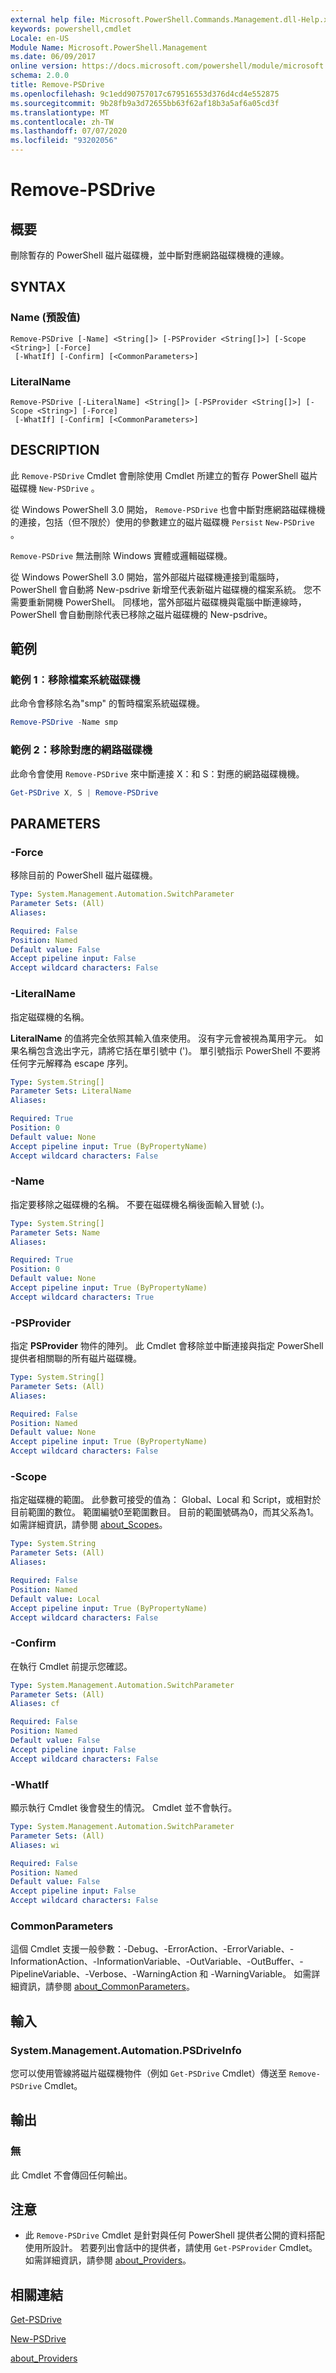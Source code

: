 ```yaml
---
external help file: Microsoft.PowerShell.Commands.Management.dll-Help.xml
keywords: powershell,cmdlet
Locale: en-US
Module Name: Microsoft.PowerShell.Management
ms.date: 06/09/2017
online version: https://docs.microsoft.com/powershell/module/microsoft.powershell.management/remove-psdrive?view=powershell-7.1&WT.mc_id=ps-gethelp
schema: 2.0.0
title: Remove-PSDrive
ms.openlocfilehash: 9c1edd90757017c679516553d376d4cd4e552875
ms.sourcegitcommit: 9b28fb9a3d72655bb63f62af18b3a5af6a05cd3f
ms.translationtype: MT
ms.contentlocale: zh-TW
ms.lasthandoff: 07/07/2020
ms.locfileid: "93202056"
---
```

# Remove-PSDrive

## 概要
刪除暫存的 PowerShell 磁片磁碟機，並中斷對應網路磁碟機機的連線。

## SYNTAX

### Name (預設值)

```
Remove-PSDrive [-Name] <String[]> [-PSProvider <String[]>] [-Scope <String>] [-Force]
 [-WhatIf] [-Confirm] [<CommonParameters>]
```

### LiteralName

```
Remove-PSDrive [-LiteralName] <String[]> [-PSProvider <String[]>] [-Scope <String>] [-Force]
 [-WhatIf] [-Confirm] [<CommonParameters>]
```

## DESCRIPTION

此 `Remove-PSDrive` Cmdlet 會刪除使用 Cmdlet 所建立的暫存 PowerShell 磁片磁碟機 `New-PSDrive` 。

從 Windows PowerShell 3.0 開始， `Remove-PSDrive` 也會中斷對應網路磁碟機機的連接，包括（但不限於）使用的參數建立的磁片磁碟機 `Persist` `New-PSDrive` 。

`Remove-PSDrive` 無法刪除 Windows 實體或邏輯磁碟機。

從 Windows PowerShell 3.0 開始，當外部磁片磁碟機連接到電腦時，PowerShell 會自動將 New-psdrive 新增至代表新磁片磁碟機的檔案系統。
您不需要重新開機 PowerShell。
同樣地，當外部磁片磁碟機與電腦中斷連線時，PowerShell 會自動刪除代表已移除之磁片磁碟機的 New-psdrive。

## 範例

### 範例 1︰移除檔案系統磁碟機

此命令會移除名為"smp" 的暫時檔案系統磁碟機。

```powershell
Remove-PSDrive -Name smp
```

### 範例 2：移除對應的網路磁碟機

此命令會使用 `Remove-PSDrive` 來中斷連接 X：和 S：對應的網路磁碟機機。

```powershell
Get-PSDrive X, S | Remove-PSDrive
```

## PARAMETERS

### -Force

移除目前的 PowerShell 磁片磁碟機。

```yaml
Type: System.Management.Automation.SwitchParameter
Parameter Sets: (All)
Aliases:

Required: False
Position: Named
Default value: False
Accept pipeline input: False
Accept wildcard characters: False
```

### -LiteralName

指定磁碟機的名稱。

**LiteralName** 的值將完全依照其輸入值來使用。
沒有字元會被視為萬用字元。
如果名稱包含逸出字元，請將它括在單引號中 (')。
單引號指示 PowerShell 不要將任何字元解釋為 escape 序列。

```yaml
Type: System.String[]
Parameter Sets: LiteralName
Aliases:

Required: True
Position: 0
Default value: None
Accept pipeline input: True (ByPropertyName)
Accept wildcard characters: False
```

### -Name

指定要移除之磁碟機的名稱。
不要在磁碟機名稱後面輸入冒號 (:)。

```yaml
Type: System.String[]
Parameter Sets: Name
Aliases:

Required: True
Position: 0
Default value: None
Accept pipeline input: True (ByPropertyName)
Accept wildcard characters: True
```

### -PSProvider

指定 **PSProvider** 物件的陣列。
此 Cmdlet 會移除並中斷連接與指定 PowerShell 提供者相關聯的所有磁片磁碟機。

```yaml
Type: System.String[]
Parameter Sets: (All)
Aliases:

Required: False
Position: Named
Default value: None
Accept pipeline input: True (ByPropertyName)
Accept wildcard characters: False
```

### -Scope

指定磁碟機的範圍。
此參數可接受的值為： Global、Local 和 Script，或相對於目前範圍的數位。 範圍編號0至範圍數目。 目前的範圍號碼為0，而其父系為1。
如需詳細資訊，請參閱 [about_Scopes](../Microsoft.PowerShell.Core/About/about_Scopes.md)。

```yaml
Type: System.String
Parameter Sets: (All)
Aliases:

Required: False
Position: Named
Default value: Local
Accept pipeline input: True (ByPropertyName)
Accept wildcard characters: False
```

### -Confirm

在執行 Cmdlet 前提示您確認。

```yaml
Type: System.Management.Automation.SwitchParameter
Parameter Sets: (All)
Aliases: cf

Required: False
Position: Named
Default value: False
Accept pipeline input: False
Accept wildcard characters: False
```

### -WhatIf

顯示執行 Cmdlet 後會發生的情況。
Cmdlet 並不會執行。

```yaml
Type: System.Management.Automation.SwitchParameter
Parameter Sets: (All)
Aliases: wi

Required: False
Position: Named
Default value: False
Accept pipeline input: False
Accept wildcard characters: False
```

### CommonParameters

這個 Cmdlet 支援一般參數：-Debug、-ErrorAction、-ErrorVariable、-InformationAction、-InformationVariable、-OutVariable、-OutBuffer、-PipelineVariable、-Verbose、-WarningAction 和 -WarningVariable。 如需詳細資訊，請參閱 [about_CommonParameters](../Microsoft.PowerShell.Core/About/about_CommonParameters.md)。

## 輸入

### System.Management.Automation.PSDriveInfo

您可以使用管線將磁片磁碟機物件（例如 `Get-PSDrive` Cmdlet）傳送至 `Remove-PSDrive` Cmdlet。

## 輸出

### 無

此 Cmdlet 不會傳回任何輸出。

## 注意

- 此 `Remove-PSDrive` Cmdlet 是針對與任何 PowerShell 提供者公開的資料搭配使用所設計。 若要列出會話中的提供者，請使用 `Get-PSProvider` Cmdlet。 如需詳細資訊，請參閱 [about_Providers](../Microsoft.PowerShell.Core/About/about_Providers.md)。

## 相關連結

[Get-PSDrive](Get-PSDrive.md)

[New-PSDrive](New-PSDrive.md)

[about_Providers](../Microsoft.PowerShell.Core/About/about_Providers.md)

